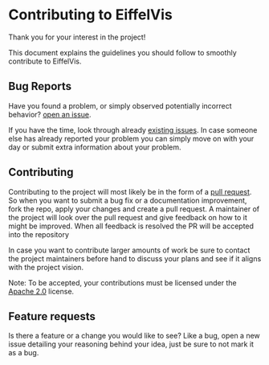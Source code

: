# Contributing to EiffelVis
Thank you for your interest in the project!

This document explains the guidelines you should follow to smoothly contribute to EiffelVis.

## Bug Reports
Have you found a problem, or simply observed potentially incorrect behavior? [open an issue](https://github.com/ItJustWorksTM/EiffelVis/issues).

If you have the time, look through already [existing issues](https://github.com/ItJustWorksTM/EiffelVis/issues?q=is%3Aissue). In case someone else has already reported your problem you can simply move on with your day or submit extra information about your problem.

## Contributing
Contributing to the project will most likely be in the form of a [pull request](https://docs.github.com/en/github/collaborating-with-pull-requests/proposing-changes-to-your-work-with-pull-requests/about-pull-requests).
So when you want to submit a bug fix or a documentation improvement, fork the repo, apply your changes and create a pull request. A maintainer of the project will look over the pull request and give feedback on how to it might be improved. When all feedback is resolved the PR will be accepted into the repository 

In case you want to contribute larger amounts of work be sure to contact the project maintainers before hand to discuss your plans and see if it aligns with the project vision.

Note: To be accepted, your contributions must be licensed under the [Apache 2.0](./LICENSE) license.

## Feature requests
Is there a feature or a change you would like to see? Like a bug, open a new issue detailing your reasoning behind your idea, just be sure to not mark it as a bug.
